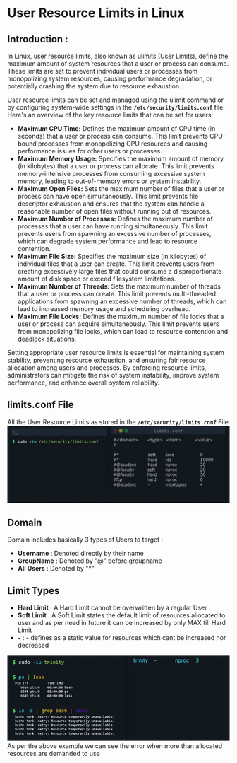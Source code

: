 # User Resource Limits in Linux

## Introduction :
In Linux, user resource limits, also known as ulimits (User Limits), define the maximum amount of system resources that a user or process can consume. These limits are set to prevent individual users or processes from monopolizing system resources, causing performance degradation, or potentially crashing the system due to resource exhaustion.

User resource limits can be set and managed using the ulimit command or by configuring system-wide settings in the **`/etc/security/limits.conf`** file. Here's an overview of the key resource limits that can be set for users:

- **Maximum CPU Time:** Defines the maximum amount of CPU time (in seconds) that a user or process can consume. This limit prevents CPU-bound processes from monopolizing CPU resources and causing performance issues for other users or processes.
- **Maximum Memory Usage:** Specifies the maximum amount of memory (in kilobytes) that a user or process can allocate. This limit prevents memory-intensive processes from consuming excessive system memory, leading to out-of-memory errors or system instability.
- **Maximum Open Files:** Sets the maximum number of files that a user or process can have open simultaneously. This limit prevents file descriptor exhaustion and ensures that the system can handle a reasonable number of open files without running out of resources.
- **Maximum Number of Processes:** Defines the maximum number of processes that a user can have running simultaneously. This limit prevents users from spawning an excessive number of processes, which can degrade system performance and lead to resource contention.
- **Maximum File Size:** Specifies the maximum size (in kilobytes) of individual files that a user can create. This limit prevents users from creating excessively large files that could consume a disproportionate amount of disk space or exceed filesystem limitations.
- **Maximum Number of Threads:** Sets the maximum number of threads that a user or process can create. This limit prevents multi-threaded applications from spawning an excessive number of threads, which can lead to increased memory usage and scheduling overhead.
- **Maximum File Locks:** Defines the maximum number of file locks that a user or process can acquire simultaneously. This limit prevents users from monopolizing file locks, which can lead to resource contention and deadlock situations.

Setting appropriate user resource limits is essential for maintaining system stability, preventing resource exhaustion, and ensuring fair resource allocation among users and processes. By enforcing resource limits, administrators can mitigate the risk of system instability, improve system performance, and enhance overall system reliability.

## limits.conf File
All the User Resource Limits as stored in the **`/etc/security/limits.conf`** File
<img src="https://github.com/Harsh971/Learning-Linux/blob/main/User%20and%20Group%20Management/User%20Resource%20Limits/image1.png">

## Domain
Domain includes basically 3 types of Users to target : 
- **Username** : Denoted directly by their name
- **GroupName** :  Denoted by "@" before groupname
- **All Users** : Denoted by "*"

## Limit Types
- **Hard Limit** : A Hard Limit cannot be overwritten by a regular User
- **Soft Limit** :  A Soft Limit states the default limit of resources allocated to user and as per need in future it can be increased by only MAX till Hard Limit
- **-** : - defines as a static value for resources which cant be increased nor decreased
<img src="https://github.com/Harsh971/Learning-Linux/blob/main/User%20and%20Group%20Management/User%20Resource%20Limits/image2.png">
As per the above example we can see the error when more than allocated resources are demanded to use
